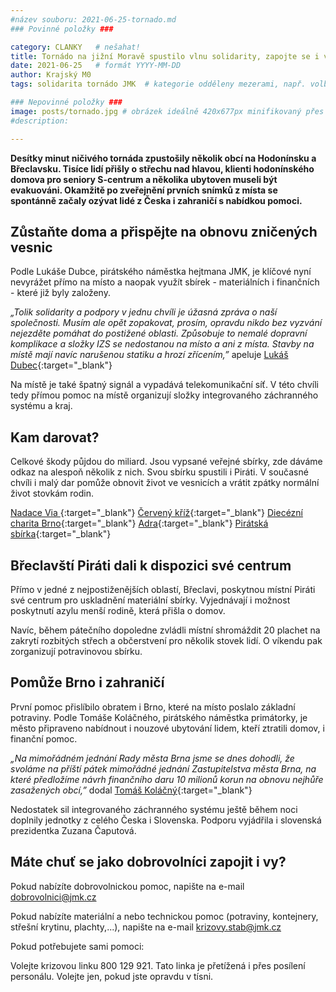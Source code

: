 ```yaml
---
#název souboru: 2021-06-25-tornado.md
### Povinné položky ###

category: CLANKY   # nešahat!
title: Tornádo na jižní Moravě spustilo vlnu solidarity, zapojte se i vy!
date: 2021-06-25   # formát YYYY-MM-DD
author: Krajský M0
tags: solidarita tornádo JMK  # kategorie odděleny mezerami, např. volby zemědělství životní-prostředí piráti (viz https://jihomoravsky.pirati.cz/tags/)

### Nepovinné položky ###
image: posts/tornado.jpg # obrázek ideálně 420x677px minifikovaný přes https://tinypng.com/
#description: 

---
```

**Desítky minut ničivého tornáda zpustošily několik obcí na Hodonínsku a Břeclavsku. Tisíce lidí přišly o střechu nad hlavou, klienti hodonínského domova pro seniory S-centrum a několika ubytoven museli být evakuováni. Okamžitě po zveřejnění prvních snímků z místa se spontánně začaly ozývat lidé z Česka i zahraničí s nabídkou pomoci.** 

## Zůstaňte doma a přispějte na obnovu zničených vesnic

Podle Lukáše Dubce, pirátského náměstka hejtmana JMK, je klíčové nyní nevyrážet přímo na místo a naopak využít sbírek - materiálních i finančních - které již byly založeny.

*„Tolik solidarity a podpory v jednu chvíli je úžasná zpráva o naší společnosti. Musím ale opět zopakovat, prosím, opravdu nikdo bez vyzvání nejezděte pomáhat do postižené oblasti. Způsobuje to nemalé dopravní komplikace a složky IZS se nedostanou na místo a ani z místa. Stavby na místě mají navíc narušenou statiku a hrozí zřícením,”* apeluje [Lukáš Dubec](https://jihomoravsky.pirati.cz/lide/lukas-dubec/){:target="_blank"}

Na místě je také špatný signál a vypadává telekomunikační síť. V této chvíli tedy přímou pomoc na místě organizují složky integrovaného záchranného systému a kraj.

## Kam darovat?

Celkové škody půjdou do miliard. Jsou vypsané veřejné sbírky, zde dáváme odkaz na alespoň několik z nich. Svou sbírku spustili i Piráti. V současné chvíli i malý dar pomůže obnovit život ve vesnicích a vrátit zpátky normální život stovkám rodin.

[Nadace Via ](http://bit.ly/nadace-via-tornado){:target="_blank"} 
[Červený kříž](http://bit.ly/cesky-cerveny-kriz-tornado){:target="_blank"}
[Diecézní charita Brno](http://bit.ly/diecezni-charita-brno-tornado){:target="_blank"}
[Adra](http://bit.ly/adra-tornado){:target="_blank"} 
[Pirátská sbírka](http://bit.ly/pirati-sbirka-tornado){:target="_blank"} 

## Břeclavští Piráti dali k dispozici své centrum

Přímo v jedné z nejpostiženějších oblastí, Břeclavi, poskytnou místní Piráti své centrum pro uskladnění materiální sbírky. Vyjednávají i možnost poskytnutí azylu menší rodině, která přišla o domov.

Navíc, během pátečního dopoledne zvládli místní shromáždit 20 plachet na zakrytí rozbitých střech a občerstvení pro několik stovek lidí. O víkendu pak zorganizují potravinovou sbírku.

## Pomůže Brno i zahraničí

První pomoc přislíbilo obratem i Brno, které na místo poslalo základní potraviny. Podle Tomáše Koláčného, pirátského náměstka primátorky, je město připraveno nabídnout i nouzové ubytování lidem, kteří ztratili domov, i finanční pomoc.

*„Na mimořádném jednání Rady města Brna jsme se dnes dohodli, že svoláme na příští pátek mimořádné jednání Zastupitelstva města Brna, na které předložíme návrh finančního daru 10 milionů korun na obnovu nejhůře zasažených obcí,”* dodal [Tomáš Koláčný](https://jihomoravsky.pirati.cz/lide/tomas-kolacny/){:target="_blank"}

Nedostatek sil integrovaného záchranného systému ještě během noci doplnily jednotky z celého Česka i Slovenska. Podporu vyjádřila i slovenská prezidentka Zuzana Čaputová.

## Máte chuť se jako dobrovolníci zapojit i vy?

Pokud nabízíte dobrovolnickou pomoc, napište na e-mail dobrovolnici@jmk.cz

Pokud nabízíte materiální a nebo technickou pomoc (potraviny, kontejnery, střešní 
krytinu, plachty,...), napište na e-mail krizovy.stab@jmk.cz

Pokud potřebujete sami pomoci:

Volejte krizovou linku 800 129 921. Tato linka je přetížená i přes posílení personálu. Volejte jen, pokud jste opravdu v tísni.


